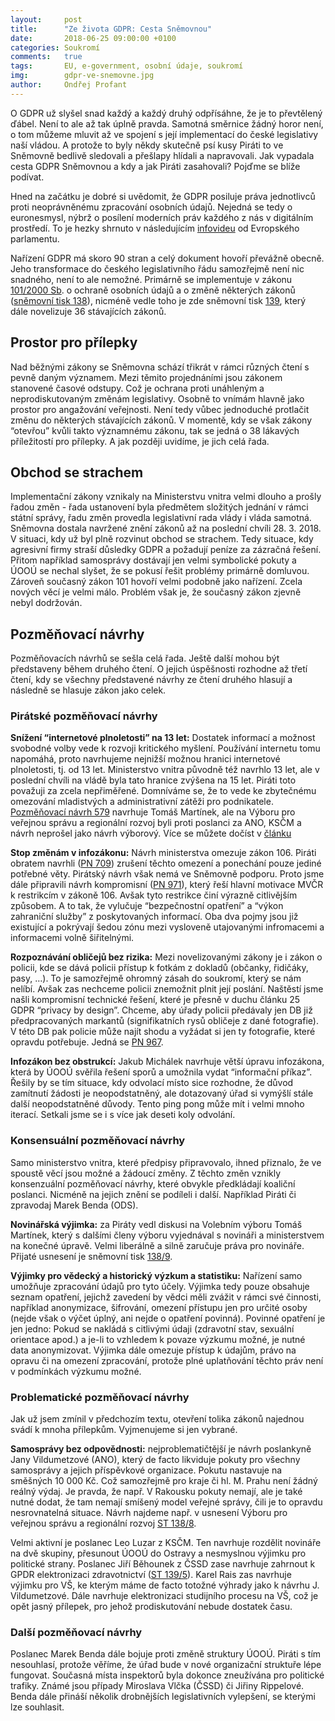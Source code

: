 ```yaml
---
layout:     post
title:      "Ze života GDPR: Cesta Sněmovnou"
date:       2018-06-25 09:00:00 +0100
categories: Soukromí
comments:   true
tags:       EU, e-government, osobní údaje, soukromí
img:        gdpr-ve-snemovne.jpg
author:     Ondřej Profant
---
```


O GDPR už slyšel snad každý a každý druhý odpřísáhne, že je to převtělený ďábel. Není to ale až tak úplně pravda. Samotná směrnice žádný horor není, o tom můžeme mluvit až ve spojení s její implementací do české legislativy naší vládou. A protože to byly někdy skutečně psí kusy Piráti to ve Sněmovně bedlivě sledovali a přešlapy hlídali a napravovali. Jak vypadala cesta GDPR Sněmovnou a kdy a jak Piráti zasahovali? Pojďme se blíže podívat.

<!--more-->

Hned na začátku je dobré si uvědomit, že GDPR posiluje práva jednotlivců proti neoprávněnému zpracování osobních údajů. Nejedná se tedy o euronesmysl, nýbrž o posílení moderních práv každého z nás v digitálním prostředí. To je hezky shrnuto v následujícím [infovideu](https://twitter.com/Europarl_CS/status/999951580240728064) od Evropského parlamentu.

Nařízení GDPR má skoro 90 stran a celý dokument hovoří převážně obecně. Jeho transformace do českého legislativního řádu samozřejmě není nic snadného, není to ale nemožné. Primárně se implementuje v zákonu [101/2000 Sb](https://www.zakonyprolidi.cz/cs/2000-101). o ochraně osobních údajů a o změně některých zákonů ([sněmovní tisk 138](http://www.psp.cz/sqw/historie.sqw?o=8&T=138)), nicméně vedle toho je zde sněmovní tisk [139](http://www.psp.cz/sqw/historie.sqw?o=8&T=139), který dále novelizuje 36 stávajících zákonů.

## Prostor pro přílepky

Nad běžnými zákony se Sněmovna schází třikrát v rámci různých čtení s pevně daným významem. Mezi těmito projednáními jsou zákonem stanovené časové odstupy. Což je ochrana proti unáhleným a neprodiskutovaným změnám legislativy. Osobně to vnímám hlavně jako prostor pro angažování veřejnosti. Není tedy vůbec jednoduché protlačit změnu do některých stávajících zákonů. V momentě, kdy se však zákony “otevřou” kvůli takto významnému zákonu, tak se jedná o 38 lákavých příležitostí pro přílepky. A jak později uvidíme, je jich celá řada.

## Obchod se strachem

Implementační zákony vznikaly na Ministerstvu vnitra velmi dlouho a prošly řadou změn - řada ustanovení byla předmětem složitých jednání v rámci státní správy, řadu změn provedla legislativní rada vlády i vláda samotná. Sněmovna dostala navržené znění zákonů až na poslední chvíli 28. 3. 2018. V situaci, kdy už byl plně rozvinut obchod se strachem. Tedy situace, kdy agresivní firmy straší důsledky GDPR a požadují peníze za zázračná řešení. Přitom například samosprávy dostávají jen velmi symbolické pokuty a ÚOOÚ se nechal slyšet, že se pokusí řešit problémy primárně domluvou. Zároveň současný zákon 101 hovoří velmi podobně jako nařízení. Zcela nových věcí je velmi málo. Problém však je, že současný zákon zjevně nebyl dodržován.

## Pozměňovací návrhy

Pozměňovacích návrhů se sešla celá řada. Ještě další mohou být představeny během druhého čtení. O jejich úspěšnosti rozhodne až třetí čtení, kdy se všechny představené návrhy ze čtení druhého hlasují a následně se hlasuje zákon jako celek.

### Pirátské pozměňovací návrhy

**Snížení “internetové plnoletosti” na 13 let:** Dostatek informací a možnost svobodné volby vede k rozvoji kritického myšlení. Používání internetu tomu napomáhá, proto navrhujeme nejnižší možnou hranici internetové plnoletosti, tj. od 13 let. Ministerstvo vnitra původně též navrhlo 13 let, ale v poslední chvíli na vládě byla tato hranice zvýšena na 15 let. Piráti toto považuji za zcela nepřiměřené. Domníváme se, že to vede ke zbytečnému omezování mladistvých a administrativní zátěži pro podnikatele. [Pozměňovací návrh 579](http://www.psp.cz/sqw/text/orig2.sqw?idd=134828) navrhuje Tomáš Martínek, ale na Výboru pro veřejnou správu a regionální rozvoj byli proti poslanci za ANO, KSČM a návrh neprošel jako návrh výborový. Více se můžete dočíst v [článku](https://www.piratskelisty.cz/clanek-2043-proc-chceme-vekovou-hranici-13-let-u-zpracovani-osobnich-udaju)

**Stop změnám v infozákonu:** Návrh ministerstva omezuje zákon 106. Piráti obratem navrhli ([PN 709]()) zrušení těchto omezení a ponechání pouze jediné potřebné věty. Pirátský návrh však nemá ve Sněmovně podporu. Proto jsme dále připravili návrh kompromisní ([PN 971](http://www.psp.cz/sqw/text/orig2.sqw?idd=135813)), který řeší hlavní motivace MVČR k restrikcím v zákoně 106. Avšak tyto restrikce činí výrazně citlivějším způsobem. A to tak, že vylučuje “bezpečnostní opatření” a “výkon zahraniční služby” z poskytovaných informací. Oba dva pojmy jsou již existující a pokrývají šedou zónu mezi vysloveně utajovanými infromacemi a informacemi volně šiřitelnými.

**Rozpoznávání obličejů bez rizika:** Mezi novelizovanými zákony je i zákon o policii, kde se dává policii přístup k fotkám z dokladů (občanky, řidičáky, pasy, …). To je samozřejmě ohromný zásah do soukromí, který se nám nelíbí. Avšak zas nechceme policii znemožnit plnit její poslání. Naštěstí jsme našli kompromisní technické řešení, které je přesně v duchu článku 25 GDPR “privacy by design”. Chceme, aby úřady policii předávaly jen DB již předpracovaných markantů (signifikatních rysů obličeje z dané fotografie). V této DB pak policie může najít shodu a vyžádat si jen ty fotografie, které opravdu potřebuje. Jedná se [PN 967](http://www.psp.cz/sqw/text/orig2.sqw?idd=135806).

**Infozákon bez obstrukcí:** Jakub Michálek navrhuje větší úpravu infozákona, která by ÚOOÚ svěřila řešení sporů a umožnila vydat “informační příkaz”. Řešily by se tím situace, kdy odvolací místo sice rozhodne, že důvod zamítnutí žádosti je neopodstatněný, ale dotazovaný úřad si vymýšlí stále další neopodstatněné důvody. Tento ping pong může mít i velmi mnoho iterací. Setkali jsme se i s více jak deseti koly odvolání.

### Konsensuální pozměňovací návrhy

Samo ministerstvo vnitra, které předpisy připravovalo, ihned přiznalo, že ve spoustě věcí jsou možné a žádoucí změny. Z těchto změn vznikly konsenzuální pozměňovací návrhy, které obvykle předkládají koaliční poslanci. Nicméně na jejich znění se podíleli i další. Například Piráti či zpravodaj Marek Benda (ODS).

**Novinářská výjimka:** za Piráty vedl diskusi na Volebním výboru Tomáš Martínek, který s dalšími členy výboru vyjednával s novináři a ministerstvem na konečné úpravě. Velmi liberálně a silně zaručuje práva pro novináře. Přijaté usnesení je sněmovní tisk [138/9](http://www.psp.cz/sqw/text/tiskt.sqw?O=8&CT=138&CT1=9).

**Výjimky pro vědecký a historický výzkum a statistiku:** Nařízení samo umožňuje zpracování údajů pro tyto účely. Výjimka tedy pouze obsahuje seznam opatření, jejichž zavedení by vědci měli zvážit v rámci své činnosti, například anonymizace, šifrování, omezení přístupu jen pro určité osoby (nejde však o výčet úplný, ani nejde o opatření povinná). Povinné opatření je jen jedno: Pokud se nakládá s citlivými údaji (zdravotní stav, sexuální orientace apod.) a je-li to vzhledem k povaze výzkumu možné, je nutné data anonymizovat. Výjimka dále omezuje přístup k údajům, právo na opravu či na omezení zpracování, protože plné uplatňování těchto práv není v podmínkách výzkumu možné.

### Problematické pozměňovací návrhy

Jak už jsem zmínil v předchozím textu, otevření tolika zákonů najednou svádí k mnoha přílepkům. Vyjmenujeme si jen vybrané.

**Samosprávy bez odpovědnosti:** nejproblematičtější je návrh poslankyně Jany Vildumetzové (ANO), který de facto likviduje pokuty pro všechny samosprávy a jejich příspěvkové organizace. Pokutu nastavuje na směšných 10 000 Kč. Což samozřejmě pro kraje či hl. M. Prahu není žádný reálný výdaj. Je pravda, že např. V Rakousku pokuty nemají, ale je také nutné dodat, že tam nemají smíšený model veřejné správy, čili je to opravdu nesrovnatelná situace. Návrh najdeme např. v usnesení Výboru pro veřejnou správu a regionální rozvoj [ST 138/8](http://www.psp.cz/sqw/text/tiskt.sqw?O=8&CT=138&CT1=8).

Velmi aktivní je poslanec Leo Luzar z KSČM. Ten navrhuje rozdělit novináře na dvě skupiny, přesunout ÚOOÚ do Ostravy a nesmyslnou výjimku pro politické strany. Poslanec Jiří Běhounek z ČSSD zase navrhuje zahrnout k GPDR elektronizaci zdravotnictví ([ST 139/5](http://www.psp.cz/sqw/text/tiskt.sqw?O=8&CT=138&CT1=5)). Karel Rais zas navrhuje výjimku pro VŠ, ke kterým máme de facto totožné výhrady jako k návrhu J. Vildumetzové. Dále navrhuje elektronizaci studijního procesu na VŠ, což je opět jasný přílepek, pro jehož prodiskutování nebude dostatek času.

### Další pozměňovací návrhy

Poslanec Marek Benda dále bojuje proti změně struktury ÚOOÚ. Piráti s tím nesouhlasí, protože věříme, že úřad bude v nové organizační struktuře lépe fungovat. Současná místa inspektorů byla dokonce zneužívána pro politické trafiky. Známé jsou případy Miroslava Vlčka (ČSSD) či Jiřiny Rippelové. Benda dále přináší několik drobnějších legislativních vylepšení, se kterými lze souhlasit.
